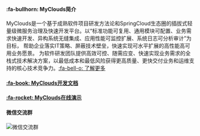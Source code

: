 #### :fa-bullhorn: MyClouds简介
MyClouds是一个基于成熟软件项目研发方法论和SpringCloud生态圈的插拔式轻量级微服务治理及快速开发平台。以“标准功能可复用、通用模块可配置、业务需求快速开发、异构系统无缝集成、应用性能可监控扩展、系统日志可分析审计”为目标， 帮助企业落实IT策略、屏蔽技术壁垒，快速实现可水平扩展的高性能高可用业务愿景。 为软件研发团队提供高效可控、随需应变、快速实现业务需求的全栈式技术解决方案，以最低成本和最低风险获得更高质量、更快交付业务和运维支持的核心技术竞争力。[:fa-bell-o: 了解更多](https://gitee.com/osworks/MyClouds/blob/master/docs/a.%E7%AC%AC1%E7%AB%A0%20MyClouds%E7%AE%80%E4%BB%8B.md)

#### [:fa-book: MyClouds开发文档](https://gitee.com/osworks/MyClouds/tree/master/docs)

#### [:fa-rocket: MyClouds在线演示](http://118.126.108.44)

#### 微信交流群
![微信交流群](https://gitee.com/uploads/images/2018/0625/204500_b47bdb9f_431745.jpeg "微信交流群.jpg")
